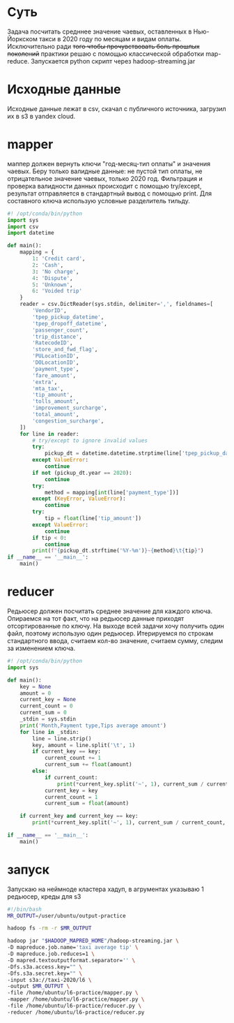 # Суть
Задача посчитать средннее значение чаевых, оставленных в Нью-Йоркском такси в 2020 году по месяцам и видам оплаты.
Исключительно ради ~~того чтобы прочувствовать боль прошлых поколений~~ практики решаю с помощью классической обработки map-reduce. Запускается python скрипт через hadoop-streaming.jar
# Исходные данные
Исходные данные лежат в csv, скачал с публичного источника, загрузил их в s3 в yandex cloud.
# mapper
маппер должен вернуть ключи "год-месяц-тип оплаты" и значения чаевых. Беру только валидные данные: не пустой тип оплаты, не отрицательное значение чаевых, только 2020 год. Фильтрация и проверка валидности данных происходит с помощью try/except, результат отправляется в стандартный вывод с помощью print. Для составного ключа использую условные разделитель тильду.
```python
#! /opt/conda/bin/python
import sys
import csv
import datetime

def main():
    mapping = {
        1: 'Credit card',
        2: 'Cash',
        3: 'No charge',
        4: 'Dispute',
        5: 'Unknown',
        6: 'Voided trip'
    }
    reader = csv.DictReader(sys.stdin, delimiter=',', fieldnames=[
        'VendorID',
        'tpep_pickup_datetime',
        'tpep_dropoff_datetime',
        'passenger_count',
        'trip_distance',
        'RatecodeID',
        'store_and_fwd_flag',
        'PULocationID',
        'DOLocationID',
        'payment_type',
        'fare_amount',
        'extra',
        'mta_tax',
        'tip_amount',
        'tolls_amount',
        'improvement_surcharge',
        'total_amount',
        'congestion_surcharge',
    ])
    for line in reader:
        # try/except to ignore invalid values
        try:
            pickup_dt = datetime.datetime.strptime(line['tpep_pickup_datetime'], '%Y-%m-%d %H:%M:%S')
        except ValueError:
            continue
        if not (pickup_dt.year == 2020):
            continue
        try:
            method = mapping[int(line['payment_type'])]
        except (KeyError, ValueError):
            continue
        try:
            tip = float(line['tip_amount'])
        except ValueError:
            continue
        if tip < 0:
            continue
        print(f"{pickup_dt.strftime('%Y-%m')}~{method}\t{tip}")
if __name__ == '__main__':
    main()
```
# reducer
Редьюсер должен посчитать среднее значение для каждого ключа. Опираемся на тот факт, что на редьюсер данные приходят отсортированные по ключу. На выходе всей задачи хочу получить один файл, поэтому использую один редьюсер. Итерируемся по строкам стандартного ввода, считаем кол-во значение, считаем сумму, следим за изменением ключа.
```python
#! /opt/conda/bin/python
import sys

def main():
    key = None
    amount = 0
    current_key = None
    current_count = 0
    current_sum = 0
    _stdin = sys.stdin
    print('Month,Payment type,Tips average amount')
    for line in _stdin:
        line = line.strip()
        key, amount = line.split('\t', 1)
        if current_key == key:
            current_count += 1
            current_sum += float(amount)
        else:
            if current_count:
                print(*current_key.split('~', 1), current_sum / current_count, sep=',')
            current_key = key
            current_count = 1
            current_sum = float(amount)

    if current_key and current_key == key:
        print(*current_key.split('~', 1), current_sum / current_count, sep=',')

if __name__ == '__main__':
    main()
```
# запуск
Запускаю на неймноде кластера хадуп, в агрументах указываю 1 редьюсер, креды для s3
```bash
#!/bin/bash
MR_OUTPUT=/user/ubuntu/output-practice

hadoop fs -rm -r $MR_OUTPUT

hadoop jar "$HADOOP_MAPRED_HOME"/hadoop-streaming.jar \
-D mapreduce.job.name='taxi average tip' \
-D mapreduce.job.reduces=1 \
-D mapred.textoutputformat.separator='' \
-Dfs.s3a.access.key="" \
-Dfs.s3a.secret.key="" \
-input s3a://taxi-2020/l6 \
-output $MR_OUTPUT \
-file /home/ubuntu/l6-practice/mapper.py \
-mapper /home/ubuntu/l6-practice/mapper.py \
-file /home/ubuntu/l6-practice/reducer.py \
-reducer /home/ubuntu/l6-practice/reducer.py
```
